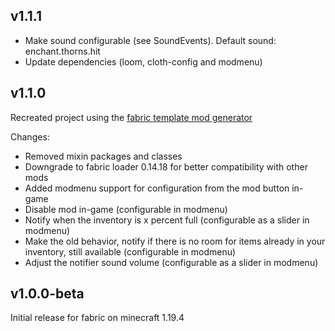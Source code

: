 ## v1.1.1

- Make sound configurable (see SoundEvents). Default sound: enchant.thorns.hit
- Update dependencies (loom, cloth-config and modmenu)

## v1.1.0

Recreated project using the [fabric template mod generator](https://fabricmc.net/develop/template/)

Changes:
- Removed mixin packages and classes
- Downgrade to fabric loader 0.14.18 for better compatibility with other mods
- Added modmenu support for configuration from the mod button in-game
- Disable mod in-game (configurable in modmenu)
- Notify when the inventory is x percent full (configurable as a slider in modmenu)
- Make the old behavior, notify if there is no room for items already in your inventory, still available (configurable in modmenu)
- Adjust the notifier sound volume (configurable as a slider in modmenu)

## v1.0.0-beta

Initial release for fabric on minecraft 1.19.4
